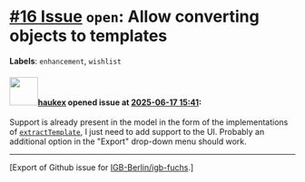 # [\#16 Issue](https://github.com/IGB-Berlin/igb-fuchs/issues/16) `open`: Allow converting objects to templates
**Labels**: `enhancement`, `wishlist`


#### <img src="https://avatars.githubusercontent.com/u/4613111?u=708742f53b26cb75f2c7a93ee7a7a53abe18ec48&v=4" width="50">[haukex](https://github.com/haukex) opened issue at [2025-06-17 15:41](https://github.com/IGB-Berlin/igb-fuchs/issues/16):

Support is already present in the model in the form of the implementations of [`extractTemplate`](https://github.com/IGB-Berlin/igb-fuchs/blob/fe59b397704ecc4fab12d395512ee4f8d7655b66/src/types/common.ts#L105), I just need to add support to the UI. Probably an additional option in the "Export" drop-down menu should work.




-------------------------------------------------------------------------------



[Export of Github issue for [IGB-Berlin/igb-fuchs](https://github.com/IGB-Berlin/igb-fuchs).]
